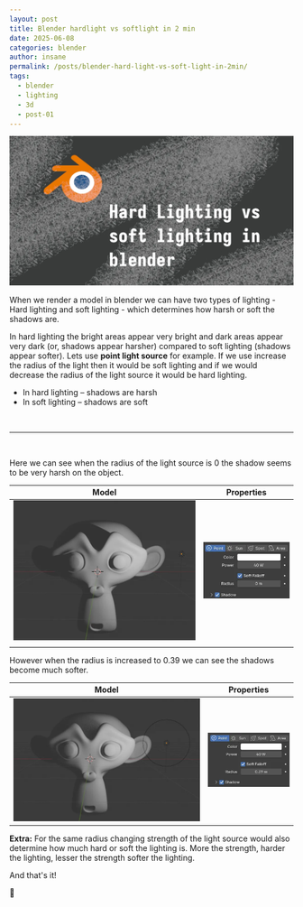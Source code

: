 ```yaml
---
layout: post
title: Blender hardlight vs softlight in 2 min
date: 2025-06-08
categories: blender
author: insane
permalink: /posts/blender-hard-light-vs-soft-light-in-2min/
tags:
  - blender
  - lighting
  - 3d
  - post-01
---
```


![Thumbnail for the post](/assets/images/blender-hardlight-vs-softlight-in-2min/thumbnail.webp)

When we render a model in blender we can have two types of lighting - Hard lighting and soft lighting - which determines how harsh or soft the shadows are.

In hard lighting the bright areas appear very bright and dark areas appear very dark (or, shadows appear harsher) compared to soft lighting (shadows appear softer). Lets use **point light source** for example. If we use increase the radius of the light then it would be soft lighting and if we would decrease the radius of the light source it would be hard lighting.

- In hard lighting – shadows are harsh
- In soft lighting – shadows are soft

<br>

---

<br>

Here we can see when the radius of the light source is 0 the shadow seems to be very harsh on the object.

|                                                               Model                                                               |                                                                                                  Properties                                                                                                  |
| :-------------------------------------------------------------------------------------------------------------------------------: | :----------------------------------------------------------------------------------------------------------------------------------------------------------------------------------------------------------: |
| ![A 3D model in blender with hard lighting applied to it](/assets/images/blender-hardlight-vs-softlight-in-2min/blender-hardlight.webp) | !["Light properties panel with point light set to 40 W power and 0 m radius, used to create hard lighting on the 3D model"](/assets/images/blender-hardlight-vs-softlight-in-2min/blender-hardlight-properties.webp) |
|                                                                                                                                   |                                                                                                                                                                                                              |

However when the radius is increased to 0.39 we can see the shadows become much softer.

|                                                               Model                                                               |                                                                                                   Properties                                                                                                    |
| :-------------------------------------------------------------------------------------------------------------------------------: | :-------------------------------------------------------------------------------------------------------------------------------------------------------------------------------------------------------------: |
| ![A 3D model in blender with soft lighting applied to it](/assets/images/blender-hardlight-vs-softlight-in-2min/blender-softlight.webp) | !["Light properties panel with point light set to 40 W power and 0.39 m radius, used to create soft lighting on the 3D model"](/assets/images/blender-hardlight-vs-softlight-in-2min/blender-softlight-properties.webp) |

**Extra:** For the same radius changing strength of the light source would also determine how much hard or soft the lighting is. More the strength, harder the lighting, lesser the strength softer the lighting.

And that's it!

🦖